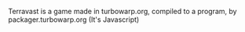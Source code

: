 Terravast is a game made in turbowarp.org, compiled to a program, by packager.turbowarp.org (It's Javascript)
